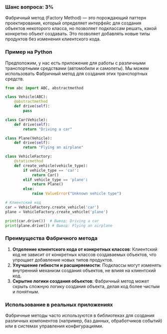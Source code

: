 ### Шанс вопроса: 3%

Фабричный метод (Factory Method) — это порождающий паттерн проектирования, который определяет интерфейс для создания объектов некоторого класса, но позволяет подклассам решать, какой конкретно объект создавать. Это позволяет добавлять новые типы продуктов без изменения клиентского кода.

### Пример на Python

Предположим, у нас есть приложение для работы с различными транспортными средствами (автомобили и самолеты). Мы можем использовать Фабричный метод для создания этих транспортных средств.

```python
from abc import ABC, abstractmethod

class Vehicle(ABC):
    @abstractmethod
    def drive(self):
        pass

class Car(Vehicle):
    def drive(self):
        return "Driving a car"

class Plane(Vehicle):
    def drive(self):
        return "Flying an airplane"

class VehicleFactory:
    @staticmethod
    def create_vehicle(vehicle_type):
        if vehicle_type == 'car':
            return Car()
        elif vehicle_type == 'plane':
            return Plane()
        else:
            raise ValueError("Unknown vehicle type")

# Клиентский код
car = VehicleFactory.create_vehicle('car')
plane = VehicleFactory.create_vehicle('plane')

print(car.drive())  # Вывод: Driving a car
print(plane.drive()) # Вывод: Flying an airplane
```

### Преимущества Фабричного метода
1. **Отделение клиентского кода от конкретных классов**: Клиентский код не зависит от конкретных классов создаваемых объектов, что упрощает добавление новых типов продуктов.
2. **Улучшение гибкости и расширяемости**: Подклассы могут изменять внутренний механизм создания объектов, не влияя на клиентский код.
3. **Скрытие логики создания объектов**: Фабричный метод может скрыть сложную логику создания объекта, делая код более чистым и понятным.

### Использование в реальных приложениях
Фабричные методы часто используются в библиотеках для создания различных компонентов (например, баз данных, обработчиков событий) или в системах управления конфигурациями.